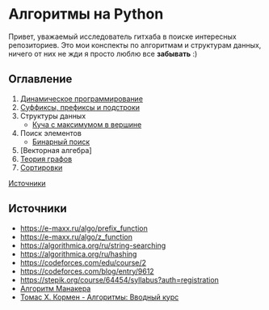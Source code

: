 # Алгоритмы на Python
Привет, уважаемый исследователь гитхаба в поиске интересных репозиториев.
Это мои конспекты по алгоритмам и структурам данных, ничего от них не жди
я просто люблю все **забывать** :)

## Оглавление
1. [Динамическое программирование](Динамическое%20программирование)
2. [Суффиксы, префиксы и подстроки](Суффиксы,%20префиксы%20и%20подстроки)
3. Структуры данных
    + [Куча с максимумом в вершине](#max-heap)
4. Поиск элементов
    + [Бинарный поиск](#binary-search)
5. [Векторная алгебра]
6. [Теория графов](Графы)
7. [Сортировки](Сортировки)

[Источники](#sorces)


## <a name="sorces"></a> Источники
+ https://e-maxx.ru/algo/prefix_function
+ https://e-maxx.ru/algo/z_function
+ https://algorithmica.org/ru/string-searching
+ https://algorithmica.org/ru/hashing
+ https://codeforces.com/edu/course/2
+ https://codeforces.com/blog/entry/9612
+ https://stepik.org/course/64454/syllabus?auth=registration
+ [Алгоритм Манакера](https://neerc.ifmo.ru/wiki/index.php?title=Алгоритм_Манакера)
+ [Томас Х. Кормен - Алгоритмы: Вводный курс]()
